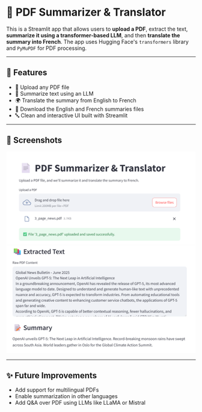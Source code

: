 # 📄 PDF Summarizer & Translator

This is a Streamlit app that allows users to **upload a PDF**, extract the text, **summarize it using a transformer-based LLM**, and then **translate the summary into French**. The app uses Hugging Face's `transformers` library and `PyMuPDF` for PDF processing.

---

## 🚀 Features

* 📄 Upload any PDF file
* 🧠 Summarize text using an LLM 
* 🌍 Translate the summary from English to French
* 📅 Download the English and French summaries files
* 🔤 Clean and interactive UI built with Streamlit

---


## 📸 Screenshots

![Upload PDF](assets/img1.png)
![Summary Output](assets/img2.png)


---

## ✨ Future Improvements

* Add support for multilingual PDFs
* Enable summarization in other languages
* Add Q\&A over PDF using LLMs like LLaMA or Mistral


